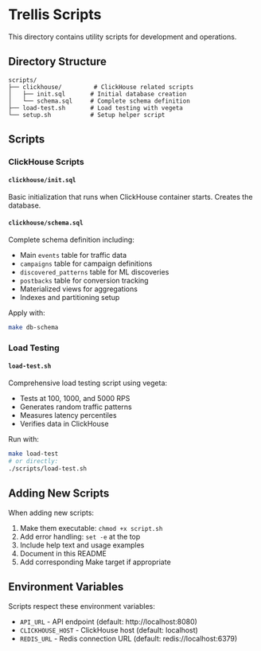 # Trellis Scripts

This directory contains utility scripts for development and operations.

## Directory Structure

```
scripts/
├── clickhouse/         # ClickHouse related scripts
│   ├── init.sql       # Initial database creation
│   └── schema.sql     # Complete schema definition
├── load-test.sh       # Load testing with vegeta
└── setup.sh           # Setup helper script
```

## Scripts

### ClickHouse Scripts

#### `clickhouse/init.sql`
Basic initialization that runs when ClickHouse container starts. Creates the database.

#### `clickhouse/schema.sql`
Complete schema definition including:
- Main `events` table for traffic data
- `campaigns` table for campaign definitions
- `discovered_patterns` table for ML discoveries
- `postbacks` table for conversion tracking
- Materialized views for aggregations
- Indexes and partitioning setup

Apply with:
```bash
make db-schema
```

### Load Testing

#### `load-test.sh`
Comprehensive load testing script using vegeta:
- Tests at 100, 1000, and 5000 RPS
- Generates random traffic patterns
- Measures latency percentiles
- Verifies data in ClickHouse

Run with:
```bash
make load-test
# or directly:
./scripts/load-test.sh
```

## Adding New Scripts

When adding new scripts:
1. Make them executable: `chmod +x script.sh`
2. Add error handling: `set -e` at the top
3. Include help text and usage examples
4. Document in this README
5. Add corresponding Make target if appropriate

## Environment Variables

Scripts respect these environment variables:
- `API_URL` - API endpoint (default: http://localhost:8080)
- `CLICKHOUSE_HOST` - ClickHouse host (default: localhost)
- `REDIS_URL` - Redis connection URL (default: redis://localhost:6379)
